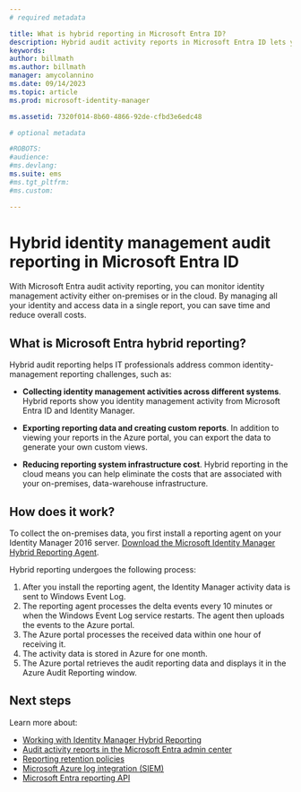 ```yaml
---
# required metadata

title: What is hybrid reporting in Microsoft Entra ID?
description: Hybrid audit activity reports in Microsoft Entra ID lets you view audited events in both the cloud and on-premises.
keywords:
author: billmath
ms.author: billmath
manager: amycolannino
ms.date: 09/14/2023
ms.topic: article
ms.prod: microsoft-identity-manager

ms.assetid: 7320f014-8b60-4866-92de-cfbd3e6edc48

# optional metadata

#ROBOTS:
#audience:
#ms.devlang:
ms.suite: ems
#ms.tgt_pltfrm:
#ms.custom:

---
```


# Hybrid identity management audit reporting in Microsoft Entra ID

With Microsoft Entra audit activity reporting, you can monitor identity management activity either on-premises or in the cloud. By managing all your identity and access data in a single report, you can save time and reduce overall costs.

<a name='what-is-azure-active-directory-hybrid-reporting'></a>

## What is Microsoft Entra hybrid reporting?

Hybrid audit reporting helps IT professionals address common identity-management reporting challenges, such as:

- **Collecting identity management activities across different systems**. Hybrid reports show you identity management activity from Microsoft Entra ID and Identity Manager.

- **Exporting reporting data and creating custom reports**. In addition to viewing your reports in the Azure portal, you can export the data to generate your own custom views.

- **Reducing reporting system infrastructure cost**. Hybrid reporting in the cloud means you can help eliminate the costs that are associated with your on-premises, data-warehouse infrastructure.

## How does it work?

To collect the on-premises data, you first install a reporting agent on your Identity Manager 2016 server. [Download the Microsoft Identity Manager Hybrid Reporting Agent](https://www.microsoft.com/download/details.aspx?id=55112).

Hybrid reporting undergoes the following process:

1. After you install the reporting agent, the Identity Manager activity data is sent to Windows Event Log.
2. The reporting agent processes the delta events every 10 minutes or when the Windows Event Log service restarts. The agent then uploads the events to the Azure portal.
3. The Azure portal processes the received data within one hour of receiving it.
4. The activity data is stored in Azure for one month.
5. The Azure portal retrieves the audit reporting data and displays it in the Azure Audit Reporting window.

## Next steps

Learn more about:

- [Working with Identity Manager Hybrid Reporting](working-with-identity-manager-hybrid-reporting.md)
- [Audit activity reports in the Microsoft Entra admin center](/azure/active-directory/reports-monitoring/concept-audit-logs)
- [Reporting retention policies](/azure/active-directory/reports-monitoring/reference-reports-data-retention)
- [Microsoft Azure log integration (SIEM)](/previous-versions/azure/security/fundamentals/azure-log-integration-overview)
- [Microsoft Entra reporting API](/azure/active-directory/reports-monitoring/concept-reporting-api)
